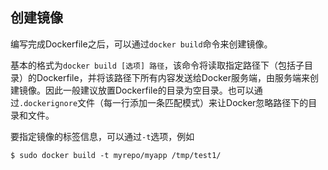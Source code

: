 ## 创建镜像
编写完成Dockerfile之后，可以通过`docker build`命令来创建镜像。

基本的格式为`docker build [选项] 路径`，该命令将读取指定路径下（包括子目录）的Dockerfile，并将该路径下所有内容发送给Docker服务端，由服务端来创建镜像。因此一般建议放置Dockerfile的目录为空目录。也可以通过`.dockerignore`文件（每一行添加一条匹配模式）来让Docker忽略路径下的目录和文件。

要指定镜像的标签信息，可以通过`-t`选项，例如
```
$ sudo docker build -t myrepo/myapp /tmp/test1/
```


